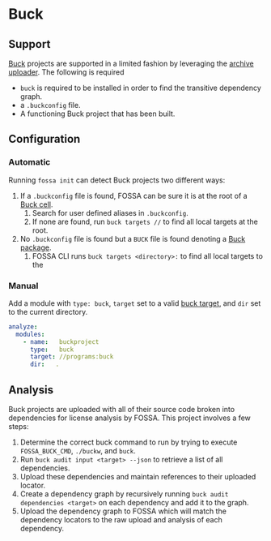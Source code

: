# Buck

## Support

[Buck](#https://github.com/facebook/buck) projects are supported in a limited fashion by leveraging the [archive uploader](#./archive.md). The following is required

- `buck` is required to be installed in order to find the transitive dependency graph.
- a `.buckconfig` file.
- A functioning Buck project that has been built.

## Configuration

### Automatic

Running `fossa init` can detect Buck projects two different ways:
1. If a `.buckconfig` file is found, FOSSA can be sure it is at the root of a [Buck cell](https://buckbuild.com/about/overview.html).
   1. Search for user defined aliases in `.buckconfig`.
   2. If none are found, run `buck targets //` to find all local targets at the root.
2. No `.buckconfig` file is found but a `BUCK` file is found denoting a [Buck package](https://buckbuild.com/about/overview.html).
   1. FOSSA CLI runs `buck targets <directory>:` to find all local targets to the 

### Manual

Add a module with `type: buck`, `target` set to a valid [buck target](https://buckbuild.com/concept/build_target.html), and `dir` set to the current directory.

```yaml
analyze:
  modules:
    - name:   buckproject
      type:   buck
      target: //programs:buck
      dir:   .
```

## Analysis

Buck projects are uploaded with all of their source code broken into dependencies for license analysis by FOSSA. This project involves a few steps:
1. Determine the correct buck command to run by trying to execute `FOSSA_BUCK_CMD`, `./buckw`, and `buck`.
1. Run `buck audit input <target> --json` to retrieve a list of all dependencies.
1. Upload these dependencies and maintain references to their uploaded locator.
1. Create a dependency graph by recursively running `buck audit dependencies <target>` on each dependency and add it to the graph.
1. Upload the dependency graph to FOSSA which will match the dependency locators to the raw upload and analysis of each dependency.